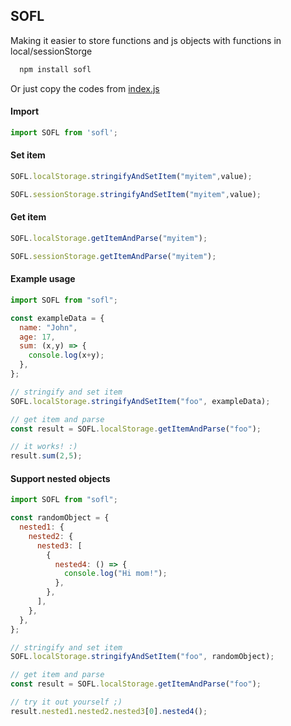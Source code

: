 ## SOFL

Making it easier to store functions and js objects with functions in local/sessionStorge
```bash
  npm install sofl
```
Or just copy the codes from [index.js](https://github.com/KhayKhun/sofl/blob/main/index.js)
#### Import
```javascript
import SOFL from 'sofl';
```
#### Set item
```javascript
SOFL.localStorage.stringifyAndSetItem("myitem",value);
```
```javascript
SOFL.sessionStorage.stringifyAndSetItem("myitem",value);
```
#### Get item
```javascript
SOFL.localStorage.getItemAndParse("myitem");
```
```javascript
SOFL.sessionStorage.getItemAndParse("myitem");
```
#### Example usage
```javascript
import SOFL from "sofl";

const exampleData = {
  name: "John",
  age: 17,
  sum: (x,y) => {
    console.log(x+y);
  },
};

// stringify and set item
SOFL.localStorage.stringifyAndSetItem("foo", exampleData);

// get item and parse
const result = SOFL.localStorage.getItemAndParse("foo");

// it works! :)
result.sum(2,5);
```
#### Support nested objects
```javascript
import SOFL from "sofl";

const randomObject = {
  nested1: {
    nested2: {
      nested3: [
        {
          nested4: () => {
            console.log("Hi mom!");
          },
        },
      ],
    },
  },
};

// stringify and set item
SOFL.localStorage.stringifyAndSetItem("foo", randomObject);

// get item and parse
const result = SOFL.localStorage.getItemAndParse("foo");

// try it out yourself ;)
result.nested1.nested2.nested3[0].nested4();
```